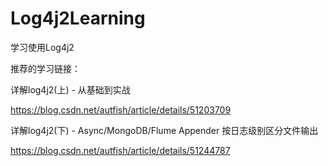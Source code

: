 # Log4j2Learning
学习使用Log4j2

推荐的学习链接：

详解log4j2(上) - 从基础到实战

https://blog.csdn.net/autfish/article/details/51203709

详解log4j2(下) - Async/MongoDB/Flume Appender 按日志级别区分文件输出

https://blog.csdn.net/autfish/article/details/51244787
